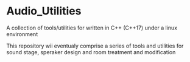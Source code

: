 # Audio_Utilities
A collection of tools/utilities for written in C++ (C++17) under a linux environment

This repository wii eventualy comprise a series of tools and utilities for sound stage, speraker design and room treatment
and modification
